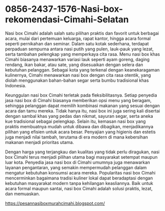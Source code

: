 # 0856-2437-1576-Nasi-box-rekomendasi-Cimahi-Selatan
Nasi box Cimahi adalah salah satu pilihan praktis dan favorit untuk berbagai acara, mulai dari pertemuan keluarga, rapat kantor, hingga acara formal seperti pernikahan dan seminar. Dalam satu kotak sederhana, terdapat perpaduan sempurna antara nasi putih yang pulen, lauk-pauk yang lezat, serta tambahan pelengkap yang memperkaya cita rasa. Menu nasi box khas Cimahi biasanya menawarkan variasi lauk seperti ayam goreng, daging rendang, ikan bakar, atau sate, yang disesuaikan dengan selera dan kebutuhan pelanggan. Sebagai kota yang terkenal dengan keanekaragaman kulinernya, Cimahi menawarkan nasi box dengan cita rasa otentik, yang diolah menggunakan bahan-bahan segar serta bumbu tradisional khas Indonesia.

Keunggulan nasi box Cimahi terletak pada fleksibilitasnya. Setiap penyedia jasa nasi box di Cimahi biasanya memberikan opsi menu yang beragam, sehingga pelanggan dapat memilih kombinasi makanan yang sesuai dengan acara dan tamu mereka. Tidak hanya itu, nasi box ini juga sering kali disertai dengan sambal khas yang pedas dan nikmat, sayuran segar, serta aneka kue tradisional sebagai pelengkap. Selain itu, kemasan nasi box yang praktis membuatnya mudah untuk dibawa dan dibagikan, menjadikannya pilihan yang efisien untuk acara besar. Penyajian yang higienis dan estetis juga menjadi nilai tambah, terutama di era modern di mana kebersihan makanan menjadi prioritas utama.

Dengan harga yang terjangkau dan kualitas yang tidak perlu diragukan, nasi box Cimahi terus menjadi pilihan utama bagi masyarakat setempat maupun luar kota. Penyedia jasa nasi box di Cimahi umumnya juga menawarkan layanan pengantaran, yang semakin mempermudah pelanggan dalam mengatur kebutuhan konsumsi acara mereka. Popularitas nasi box Cimahi mencerminkan bagaimana tradisi kuliner lokal dapat beradaptasi dengan kebutuhan masyarakat modern tanpa kehilangan keasliannya. Baik untuk acara formal maupun santai, nasi box Cimahi adalah solusi praktis, lezat, dan memuaskan.

https://pesannasiboxmurahcimahi.blogspot.com/
